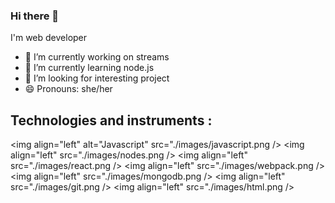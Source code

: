 ### Hi there 👋

<!--
**victoria-dem/victoria-dem** is a ✨ _special_ ✨ repository because its `README.md` (this file) appears on your GitHub profile. -->

I'm web developer

- 🔭 I’m currently working on streams 
- 🌱 I’m currently learning node.js
- 👯 I’m looking for interesting project
- 😄 Pronouns: she/her

## Technologies and instruments :
<img align="left" alt="Javascript" src="./images/javascript.png />
<img align="left" src="./images/nodes.png />
<img align="left" src="./images/react.png />
<img align="left" src="./images/webpack.png />
<img align="left" src="./images/mongodb.png />
<img align="left" src="./images/git.png />
<img align="left" src="./images/html.png />
